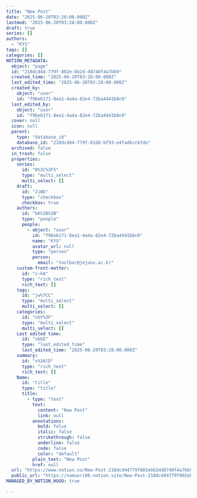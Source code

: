 ```yaml
---
title: "New Post"
date: "2025-06-20T03:28:00.000Z"
lastmod: "2025-06-20T03:28:00.000Z"
draft: true
series: []
authors:
  - "KYS"
tags: []
categories: []
NOTION_METADATA:
  object: "page"
  id: "218dcd44-779f-802e-bb2d-d8740f4a7bb9"
  created_time: "2025-06-20T03:28:00.000Z"
  last_edited_time: "2025-06-20T03:28:00.000Z"
  created_by:
    object: "user"
    id: "f96e6171-8ea1-4a4a-82e4-72ba4441b8c0"
  last_edited_by:
    object: "user"
    id: "f96e6171-8ea1-4a4a-82e4-72ba4441b8c0"
  cover: null
  icon: null
  parent:
    type: "database_id"
    database_id: "218dcd44-779f-81dd-bf93-e4fadbccbfde"
  archived: false
  in_trash: false
  properties:
    series:
      id: "B%3C%3FS"
      type: "multi_select"
      multi_select: []
    draft:
      id: "JiWU"
      type: "checkbox"
      checkbox: true
    authors:
      id: "bK%3B%5B"
      type: "people"
      people:
        - object: "user"
          id: "f96e6171-8ea1-4a4a-82e4-72ba4441b8c0"
          name: "KYS"
          avatar_url: null
          type: "person"
          person:
            email: "toolbar@jejunu.ac.kr"
    custom-front-matter:
      id: "c~kA"
      type: "rich_text"
      rich_text: []
    tags:
      id: "jw%7CC"
      type: "multi_select"
      multi_select: []
    categories:
      id: "nbY%3F"
      type: "multi_select"
      multi_select: []
    Last edited time:
      id: "vbGE"
      type: "last_edited_time"
      last_edited_time: "2025-06-20T03:28:00.000Z"
    summary:
      id: "x%3AlD"
      type: "rich_text"
      rich_text: []
    Name:
      id: "title"
      type: "title"
      title:
        - type: "text"
          text:
            content: "New Post"
            link: null
          annotations:
            bold: false
            italic: false
            strikethrough: false
            underline: false
            code: false
            color: "default"
          plain_text: "New Post"
          href: null
  url: "https://www.notion.so/New-Post-218dcd44779f802ebb2dd8740f4a7bb9"
  public_url: "https://namuori00.notion.site/New-Post-218dcd44779f802ebb2dd8740f4a7bb9"
MANAGED_BY_NOTION_HUGO: true

---
```


